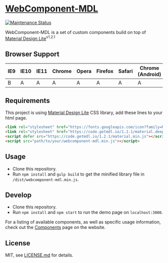 # [WebComponent-MDL][webcomponent-mdl-url]
[![Maintenance Status][status-image]][status-url]

WebComponent-MDL is a set of custom components build on top of [Material Design Lite][google-mdl-url]<sup>v1.2.1</sup>

## Browser Support

| IE9 | IE10 | IE11 | Chrome | Opera | Firefox | Safari | Chrome (Android) | Mobile Safari |
|-----|------|------|--------|-------|---------|--------|------------------|---------------|
| B   | A    | A    | A      | A     | A       | A      | A                | A             |

## Requirements
This project is using [Material Design Lite][google-mdl-url] CSS library, add these lines to your html page.
```html
<link rel="stylesheet" href="https://fonts.googleapis.com/icon?family=Material+Icons">
<link rel="stylesheet" href="https://code.getmdl.io/1.2.1/material.deep_purple-amber.min.css">
<script defer src="https://code.getmdl.io/1.2.1/material.min.js"></script>
<script src="path/to/your/webcomponent-mdl.min.js"></script>
```

## Usage

* Clone this repository.
* Run `npm install` and `gulp build` to get the minified library file in `/dist/webcomponent-mdl.min.js`.

## Develop

* Clone this repository.
* Run `npm install` and `npm start` to run the demo page on `localhost:3000`.

For a listing of available components, as well as specific usage information, check out the [Components][webcomponent-mdl-components-url] page on the website.

## License

MIT, see [LICENSE.md](/LICENSE.md) for details.

[webcomponent-mdl-url]: https://fieosa.github.io/webcomponent-mdl/
[google-mdl-url]: https://github.com/google/material-design-lite

[status-image]: https://img.shields.io/badge/status-maintained-brightgreen.svg
[status-url]: https://github.com/FIEOSA/webcomponent-mdl

[webcomponent-mdl-components-url]: https://fieosa.github.io/webcomponent-mdl/components/index.html
[webpack-url]: https://webpack.github.io/
[browserify-url]: http://browserify.org/
